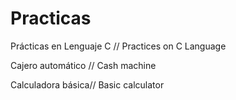 # Practicas
Prácticas en Lenguaje C // Practices on C Language

Cajero automático // Cash machine

Calculadora básica// Basic calculator

